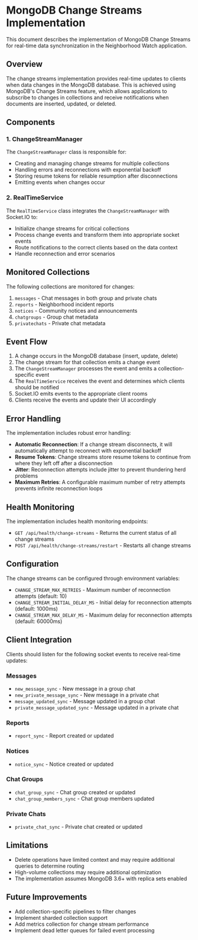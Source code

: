 # MongoDB Change Streams Implementation

This document describes the implementation of MongoDB Change Streams for real-time data synchronization in the Neighborhood Watch application.

## Overview

The change streams implementation provides real-time updates to clients when data changes in the MongoDB database. This is achieved using MongoDB's Change Streams feature, which allows applications to subscribe to changes in collections and receive notifications when documents are inserted, updated, or deleted.

## Components

### 1. ChangeStreamManager

The `ChangeStreamManager` class is responsible for:

- Creating and managing change streams for multiple collections
- Handling errors and reconnections with exponential backoff
- Storing resume tokens for reliable resumption after disconnections
- Emitting events when changes occur

### 2. RealTimeService

The `RealTimeService` class integrates the `ChangeStreamManager` with Socket.IO to:

- Initialize change streams for critical collections
- Process change events and transform them into appropriate socket events
- Route notifications to the correct clients based on the data context
- Handle reconnection and error scenarios

## Monitored Collections

The following collections are monitored for changes:

1. `messages` - Chat messages in both group and private chats
2. `reports` - Neighborhood incident reports
3. `notices` - Community notices and announcements
4. `chatgroups` - Group chat metadata
5. `privatechats` - Private chat metadata

## Event Flow

1. A change occurs in the MongoDB database (insert, update, delete)
2. The change stream for that collection emits a change event
3. The `ChangeStreamManager` processes the event and emits a collection-specific event
4. The `RealTimeService` receives the event and determines which clients should be notified
5. Socket.IO emits events to the appropriate client rooms
6. Clients receive the events and update their UI accordingly

## Error Handling

The implementation includes robust error handling:

- **Automatic Reconnection**: If a change stream disconnects, it will automatically attempt to reconnect with exponential backoff
- **Resume Tokens**: Change streams store resume tokens to continue from where they left off after a disconnection
- **Jitter**: Reconnection attempts include jitter to prevent thundering herd problems
- **Maximum Retries**: A configurable maximum number of retry attempts prevents infinite reconnection loops

## Health Monitoring

The implementation includes health monitoring endpoints:

- `GET /api/health/change-streams` - Returns the current status of all change streams
- `POST /api/health/change-streams/restart` - Restarts all change streams

## Configuration

The change streams can be configured through environment variables:

- `CHANGE_STREAM_MAX_RETRIES` - Maximum number of reconnection attempts (default: 10)
- `CHANGE_STREAM_INITIAL_DELAY_MS` - Initial delay for reconnection attempts (default: 1000ms)
- `CHANGE_STREAM_MAX_DELAY_MS` - Maximum delay for reconnection attempts (default: 60000ms)

## Client Integration

Clients should listen for the following socket events to receive real-time updates:

### Messages
- `new_message_sync` - New message in a group chat
- `new_private_message_sync` - New message in a private chat
- `message_updated_sync` - Message updated in a group chat
- `private_message_updated_sync` - Message updated in a private chat

### Reports
- `report_sync` - Report created or updated

### Notices
- `notice_sync` - Notice created or updated

### Chat Groups
- `chat_group_sync` - Chat group created or updated
- `chat_group_members_sync` - Chat group members updated

### Private Chats
- `private_chat_sync` - Private chat created or updated

## Limitations

- Delete operations have limited context and may require additional queries to determine routing
- High-volume collections may require additional optimization
- The implementation assumes MongoDB 3.6+ with replica sets enabled

## Future Improvements

- Add collection-specific pipelines to filter changes
- Implement sharded collection support
- Add metrics collection for change stream performance
- Implement dead letter queues for failed event processing